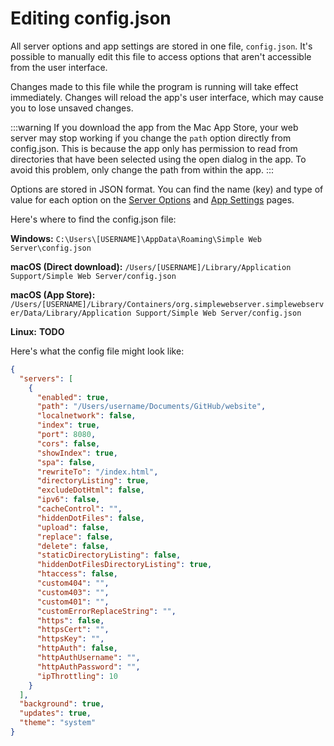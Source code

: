 # Editing config.json

All server options and app settings are stored in one file, `config.json`. It's possible to manually edit this file to access options that aren't accessible from the user interface.

Changes made to this file while the program is running will take effect immediately. Changes will reload the app's user interface, which may cause you to lose unsaved changes.

:::warning
If you download the app from the Mac App Store, your web server may stop working if you change the `path` option directly from config.json. This is because the app only has permission to read from directories that have been selected using the open dialog in the app. To avoid this problem, only change the path from within the app.
:::

Options are stored in JSON format. You can find the name (key) and type of value for each option on the [Server Options](options.md) and [App Settings](settings.md) pages.

Here's where to find the config.json file:

**Windows:** `C:\Users\[USERNAME]\AppData\Roaming\Simple Web Server\config.json`

**macOS (Direct download):** `/Users/[USERNAME]/Library/Application Support/Simple Web Server/config.json`

**macOS (App Store):** `/Users/[USERNAME]/Library/Containers/org.simplewebserver.simplewebserver/Data/Library/Application Support/Simple Web Server/config.json`

**Linux:** **TODO**

Here's what the config file might look like:

```json
{
  "servers": [
    {
      "enabled": true,
      "path": "/Users/username/Documents/GitHub/website",
      "localnetwork": false,
      "index": true,
      "port": 8080,
      "cors": false,
      "showIndex": true,
      "spa": false,
      "rewriteTo": "/index.html",
      "directoryListing": true,
      "excludeDotHtml": false,
      "ipv6": false,
      "cacheControl": "",
      "hiddenDotFiles": false,
      "upload": false,
      "replace": false,
      "delete": false,
      "staticDirectoryListing": false,
      "hiddenDotFilesDirectoryListing": true,
      "htaccess": false,
      "custom404": "",
      "custom403": "",
      "custom401": "",
      "customErrorReplaceString": "",
      "https": false,
      "httpsCert": "",
      "httpsKey": "",
      "httpAuth": false,
      "httpAuthUsername": "",
      "httpAuthPassword": "",
      "ipThrottling": 10
    }
  ],
  "background": true,
  "updates": true,
  "theme": "system"
}
```
